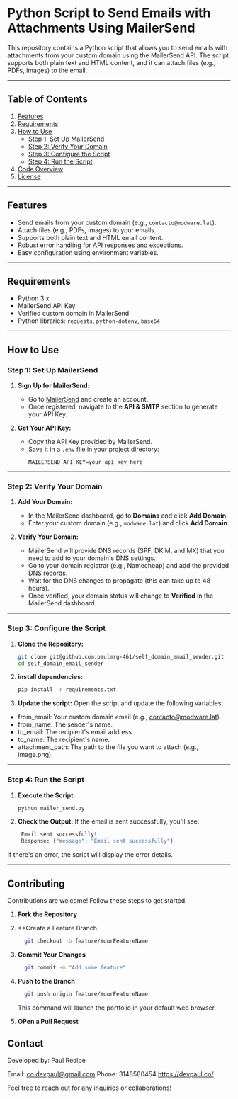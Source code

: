 # Python Script to Send Emails with Attachments Using MailerSend

This repository contains a Python script that allows you to send emails with attachments from your custom domain using the MailerSend API. The script supports both plain text and HTML content, and it can attach files (e.g., PDFs, images) to the email.

---

## Table of Contents
1. [Features](#features)
2. [Requirements](#requirements)
3. [How to Use](#how-to-use)
   - [Step 1: Set Up MailerSend](#step-1-set-up-mailersend)
   - [Step 2: Verify Your Domain](#step-2-verify-your-domain)
   - [Step 3: Configure the Script](#step-3-configure-the-script)
   - [Step 4: Run the Script](#step-4-run-the-script)
4. [Code Overview](#code-overview)
5. [License](#license)

---

## Features
- Send emails from your custom domain (e.g., `contacto@modware.lat`).
- Attach files (e.g., PDFs, images) to your emails.
- Supports both plain text and HTML email content.
- Robust error handling for API responses and exceptions.
- Easy configuration using environment variables.

---

## Requirements
- Python 3.x
- MailerSend API Key
- Verified custom domain in MailerSend
- Python libraries: `requests`, `python-dotenv`, `base64`

---

## How to Use

### Step 1: Set Up MailerSend
1. **Sign Up for MailerSend:**
   - Go to [MailerSend](https://www.mailersend.com/) and create an account.
   - Once registered, navigate to the **API & SMTP** section to generate your API Key.

2. **Get Your API Key:**
   - Copy the API Key provided by MailerSend.
   - Save it in a `.env` file in your project directory:
     ```plaintext
     MAILERSEND_API_KEY=your_api_key_here
     ```

---

### Step 2: Verify Your Domain
1. **Add Your Domain:**
   - In the MailerSend dashboard, go to **Domains** and click **Add Domain**.
   - Enter your custom domain (e.g., `modware.lat`) and click **Add Domain**.

2. **Verify Your Domain:**
   - MailerSend will provide DNS records (SPF, DKIM, and MX) that you need to add to your domain's DNS settings.
   - Go to your domain registrar (e.g., Namecheap) and add the provided DNS records.
   - Wait for the DNS changes to propagate (this can take up to 48 hours).
   - Once verified, your domain status will change to **Verified** in the MailerSend dashboard.

---

### Step 3: Configure the Script
1. **Clone the Repository:**
   ```bash
   git clone git@github.com:paulmrg-461/self_domain_email_sender.git
   cd self_domain_email_sender
   ```

2. **install dependencies:**
   ```bash
   pip install -r requirements.txt
   ```

3. **Update the script:**
Open the script and update the following variables:
- from_email: Your custom domain email (e.g., contacto@modware.lat).
- from_name: The sender's name.
- to_email: The recipient's email address.
- to_name: The recipient's name.
- attachment_path: The path to the file you want to attach (e.g., image.png).

---

### Step 4: Run the Script

1. **Execute the Script:**
   ```bash
   python mailer_send.py
   ```

2. **Check the Output:**
If the email is sent successfully, you'll see:
   ```bash
    Email sent successfully!
    Response: {"message": "Email sent successfully"}
   ```
If there's an error, the script will display the error details.

---

## Contributing
Contributions are welcome! Follow these steps to get started:

1. **Fork the Repository**

2. **Create a Feature Branch

   ```bash
     git checkout -b feature/YourFeatureName
   ```
3. **Commit Your Changes**

   ```bash
     git commit -m "Add some feature"
   ```
4. **Push to the Branch**

   ```bash
     git push origin feature/YourFeatureName
   ```
   This command will launch the portfolio in your default web browser.
5. **OPen a Pull Request**

## Contact
Developed by:
Paul Realpe

Email: co.devpaul@gmail.com
Phone: 3148580454
<a  href="https://devpaul.co">https://devpaul.co/</a>

Feel free to reach out for any inquiries or collaborations!